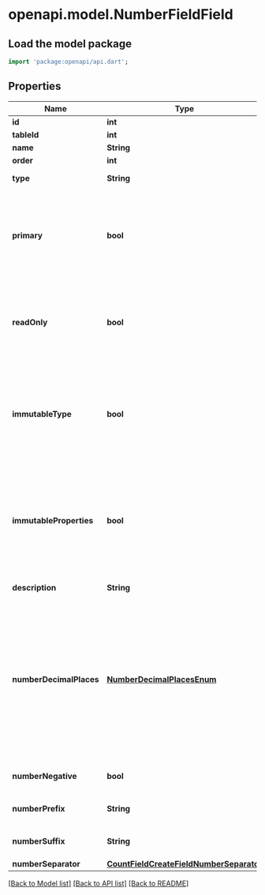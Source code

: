 # openapi.model.NumberFieldField

## Load the model package
```dart
import 'package:openapi/api.dart';
```

## Properties
Name | Type | Description | Notes
------------ | ------------- | ------------- | -------------
**id** | **int** |  | [readonly] 
**tableId** | **int** |  | [readonly] 
**name** | **String** |  | 
**order** | **int** | Lowest first. | 
**type** | **String** | The type of the related field. | [readonly] 
**primary** | **bool** | Indicates if the field is a primary field. If `true` the field cannot be deleted and the value should represent the whole row. | [optional] 
**readOnly** | **bool** | Indicates whether the field is a read only field. If true, it's not possible to update the cell value. | [readonly] 
**immutableType** | **bool** | Indicates whether the field type is immutable. If true, then it won't be possible to change the field type via the API. | [readonly] 
**immutableProperties** | **bool** | Indicates whether the field properties are immutable. If true, then it won't be possible to change the properties and the type via the API. | [readonly] 
**description** | **String** | Field description | [optional] 
**numberDecimalPlaces** | [**NumberDecimalPlacesEnum**](NumberDecimalPlacesEnum.md) | The amount of digits allowed after the point.  * `0` - 1 * `1` - 1.0 * `2` - 1.00 * `3` - 1.000 * `4` - 1.0000 * `5` - 1.00000 * `6` - 1.000000 * `7` - 1.0000000 * `8` - 1.00000000 * `9` - 1.000000000 * `10` - 1.0000000000 | [optional] 
**numberNegative** | **bool** | Indicates if negative values are allowed. | [optional] 
**numberPrefix** | **String** | The prefix to use for the field. | [optional] 
**numberSuffix** | **String** | The suffix to use for the field. | [optional] 
**numberSeparator** | [**CountFieldCreateFieldNumberSeparator**](CountFieldCreateFieldNumberSeparator.md) |  | [optional] 

[[Back to Model list]](../README.md#documentation-for-models) [[Back to API list]](../README.md#documentation-for-api-endpoints) [[Back to README]](../README.md)


